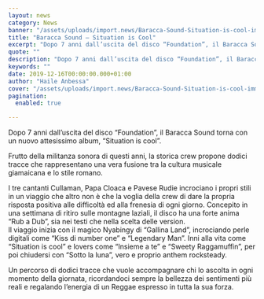 ```yaml
---
layout: news
category: News
banner: "/assets/uploads/import.news/Baracca-Sound-Situation-is-cool-immagine.jpg"
title: "Baracca Sound – Situation is Cool"
excerpt: "Dopo 7 anni dall’uscita del disco “Foundation”, il Baracca Sound torna con un nuovo attesissimo album, “Situation is cool”. Frutto della militanza sonora di questi anni, la storica crew propone dodici tracce che rappresentano una vera fusione tra la cultura musicale giamaicana e lo stile romano. I tre cantanti Cullaman, Papa Cloaca e Pavese Rudie [&hellip"
quote: ""
description: "Dopo 7 anni dall’uscita del disco “Foundation”, il Baracca Sound torna con un nuovo attesissimo album, “Situation is cool”. Frutto della militanza sonora di questi anni, la storica crew propone dodici tracce che rappresentano una vera fusione tra la cultura musicale giamaicana e lo stile romano. I tre cantanti Cullaman, Papa Cloaca e Pavese Rudie [&hellip"
keywords: ""
date: 2019-12-16T00:00:00.000+01:00
author: "Haile Anbessa"
cover: "/assets/uploads/import.news/Baracca-Sound-Situation-is-cool-immagine.jpg"
pagination:
  enabled: true

---
```


Dopo 7 anni dall’uscita del disco “Foundation”, il Baracca Sound torna con un nuovo attesissimo album, “Situation is cool”.

Frutto della militanza sonora di questi anni, la storica crew propone dodici tracce che rappresentano una vera fusione tra la cultura musicale giamaicana e lo stile romano.

I tre cantanti Cullaman, Papa Cloaca e Pavese Rudie incrociano i propri stili in un viaggio che altro non è che la voglia della crew di dare la propria risposta positiva alle difficoltà ed alla frenesia di ogni giorno. Concepito in una settimana di ritiro sulle montagne laziali, il disco ha una forte anima “Rub a Dub”, sia nei testi che nella scelta delle version.  
Il viaggio inizia con il magico Nyabingy di “Gallina Land”, incrociando perle digitali come “Kiss di number one” e “Legendary Man”. Inni alla vita come “Situation is cool” e lovers come “Insieme a te” e “Sweety Raggamuffin”, per poi chiudersi con “Sotto la luna”, vero e proprio anthem rocksteady.

Un percorso di dodici tracce che vuole accompagnare chi lo ascolta in ogni momento della giornata, ricordandoci sempre la bellezza dei sentimenti più reali e regalando l’energia di un Reggae espresso in tutta la sua forza.